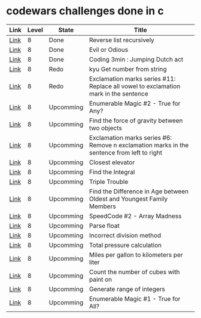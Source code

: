 # codewars challenges done in c

|Link|Level|State|Title|
|----|-----|-----|-----|
|[Link](https://www.codewars.com/kata/57a883cfbb9944a97c000088) |8|Done|Reverse list recursively|
|[Link](https://www.codewars.com/kata/56fcfad9c7e1fa2472000034) |8|Done|Evil or Odious|
|[Link](https://www.codewars.com/kata/570bcd9715944a2c8e000009) |8|Done|Coding 3min : Jumping Dutch act|
|[Link](https://www.codewars.com/kata/57a37f3cbb99449513000cd8) |8|Redo|kyu Get number from string
|[Link](https://www.codewars.com/kata/57fb09ef2b5314a8a90001ed) |8|Redo|Exclamation marks series #11: Replace all vowel to exclamation mark in the sentence|
|[Link](https://www.codewars.com/kata/54598e89cbae2ac001001135) |8|Upcomming|Enumerable Magic #2 - True for Any?|
|[Link](https://www.codewars.com/kata/5b609ebc8f47bd595e000627) |8|Upcomming|Find the force of gravity between two objects|
|[Link](https://www.codewars.com/kata/57faf7275c991027af000679) |8|Upcomming|Exclamation marks series #6: Remove n exclamation marks in the sentence from left to right|
|[Link](https://www.codewars.com/kata/5c374b346a5d0f77af500a5a) |8|Upcomming|Closest elevator|
|[Link](https://www.codewars.com/kata/59811fd8a070625d4c000013) |8|Upcomming|Find the Integral|
|[Link](https://www.codewars.com/kata/5704aea738428f4d30000914) |8|Upcomming|Triple Trouble|
|[Link](https://www.codewars.com/kata/5720a1cb65a504fdff0003e2) |8|Upcomming|Find the Difference in Age between Oldest and Youngest Family Members|
|[Link](https://www.codewars.com/kata/56ff6a70e1a63ccdfa0001b1) |8|Upcomming|SpeedCode #2 - Array Madness|
|[Link](https://www.codewars.com/kata/57a386117cb1f31890000039) |8|Upcomming|Parse float|
|[Link](https://www.codewars.com/kata/54d1c59aba326343c80000e7) |8|Upcomming|Incorrect division method|
|[Link](https://www.codewars.com/kata/5b7ea71db90cc0f17c000a5a) |8|Upcomming|Total pressure calculation|
|[Link](https://www.codewars.com/kata/557b5e0bddf29d861400005d) |8|Upcomming|Miles per gallon to kilometers per liter|
|[Link](https://www.codewars.com/kata/5763bb0af716cad8fb000580) |8|Upcomming|Count the number of cubes with paint on|
|[Link](https://www.codewars.com/kata/55eca815d0d20962e1000106) |8|Upcomming|Generate range of integers|
|[Link](https://www.codewars.com/kata/54598d1fcbae2ae05200112c) |8|Upcomming|Enumerable Magic #1 - True for All?|
